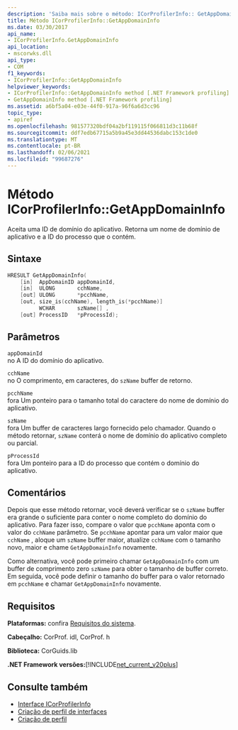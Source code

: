 ```yaml
---
description: 'Saiba mais sobre o método: ICorProfilerInfo:: GetAppDomainInfo'
title: Método ICorProfilerInfo::GetAppDomainInfo
ms.date: 03/30/2017
api_name:
- ICorProfilerInfo.GetAppDomainInfo
api_location:
- mscorwks.dll
api_type:
- COM
f1_keywords:
- ICorProfilerInfo::GetAppDomainInfo
helpviewer_keywords:
- ICorProfilerInfo::GetAppDomainInfo method [.NET Framework profiling]
- GetAppDomainInfo method [.NET Framework profiling]
ms.assetid: a6bf5a04-e03e-44f0-917a-96f6a6d3cc96
topic_type:
- apiref
ms.openlocfilehash: 981577320bdf04a2bf119115f066811d3c11b68f
ms.sourcegitcommit: ddf7edb67715a5b9a45e3dd44536dabc153c1de0
ms.translationtype: MT
ms.contentlocale: pt-BR
ms.lasthandoff: 02/06/2021
ms.locfileid: "99687276"
---
```

# <a name="icorprofilerinfogetappdomaininfo-method"></a>Método ICorProfilerInfo::GetAppDomainInfo

Aceita uma ID de domínio do aplicativo. Retorna um nome de domínio de aplicativo e a ID do processo que o contém.  
  
## <a name="syntax"></a>Sintaxe  
  
```cpp  
HRESULT GetAppDomainInfo(  
    [in]  AppDomainID appDomainId,  
    [in]  ULONG       cchName,  
    [out] ULONG       *pcchName,  
    [out, size_is(cchName), length_is(*pcchName)]  
          WCHAR       szName[] ,  
    [out] ProcessID   *pProcessId);  
```  
  
## <a name="parameters"></a>Parâmetros  

 `appDomainId`  
 no A ID do domínio do aplicativo.  
  
 `cchName`  
 no O comprimento, em caracteres, do `szName` buffer de retorno.  
  
 `pcchName`  
 fora Um ponteiro para o tamanho total do caractere do nome de domínio do aplicativo.  
  
 `szName`  
 fora Um buffer de caracteres largo fornecido pelo chamador. Quando o método retornar, `szName` conterá o nome de domínio do aplicativo completo ou parcial.  
  
 `pProcessId`  
 fora Um ponteiro para a ID do processo que contém o domínio do aplicativo.  
  
## <a name="remarks"></a>Comentários  

 Depois que esse método retornar, você deverá verificar se o `szName` buffer era grande o suficiente para conter o nome completo do domínio do aplicativo. Para fazer isso, compare o valor que `pcchName` aponta com o valor do `cchName` parâmetro. Se `pcchName` apontar para um valor maior que `cchName` , aloque um `szName` buffer maior, atualize `cchName` com o tamanho novo, maior e chame `GetAppDomainInfo` novamente.  
  
 Como alternativa, você pode primeiro chamar `GetAppDomainInfo` com um buffer de comprimento zero `szName` para obter o tamanho de buffer correto. Em seguida, você pode definir o tamanho do buffer para o valor retornado em `pcchName` e chamar `GetAppDomainInfo` novamente.  
  
## <a name="requirements"></a>Requisitos  

 **Plataformas:** confira [Requisitos do sistema](../../get-started/system-requirements.md).  
  
 **Cabeçalho:** CorProf. idl, CorProf. h  
  
 **Biblioteca:** CorGuids.lib  
  
 **.NET Framework versões:**[!INCLUDE[net_current_v20plus](../../../../includes/net-current-v20plus-md.md)]  
  
## <a name="see-also"></a>Consulte também

- [Interface ICorProfilerInfo](icorprofilerinfo-interface.md)
- [Criação de perfil de interfaces](profiling-interfaces.md)
- [Criação de perfil](index.md)
